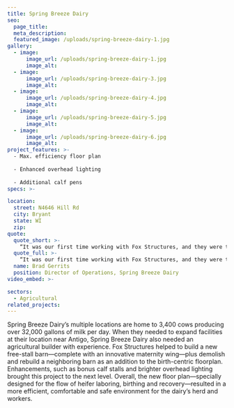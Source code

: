 ```yaml
---
title: Spring Breeze Dairy
seo:
  page_title:
  meta_description:
  featured_image: /uploads/spring-breeze-dairy-1.jpg
gallery: 
  - image: 
      image_url: /uploads/spring-breeze-dairy-1.jpg
      image_alt:
  - image: 
      image_url: /uploads/spring-breeze-dairy-3.jpg
      image_alt:
  - image: 
      image_url: /uploads/spring-breeze-dairy-4.jpg
      image_alt:
  - image: 
      image_url: /uploads/spring-breeze-dairy-5.jpg
      image_alt:
  - image: 
      image_url: /uploads/spring-breeze-dairy-6.jpg
      image_alt:
project_features: >-
  - Max. efficiency floor plan
  
  - Enhanced overhead lighting
  
  - Additional calf pens
specs: >-

location:
  street: N4646 Hill Rd
  city: Bryant
  state: WI
  zip:
quote:
  quote_short: >-
    “It was our first time working with Fox Structures, and they were the right choice, not only for price but their quality and professionalism as well.”
  quote_full: >-
    “It was our first time working with Fox Structures, and they were the right choice, not only for price but their quality and professionalism as well. First and foremost, communication is most important, and they excelled at that, from design to finish, especially on the day-to-day build and coordinating subcontractors. They had a lot of attention to detail. Anytime you build on an existing operational dairy, it’s chaotic. They were good at staying efficient so we could stay efficient. They also had ideas to cut cost while maintaining quality and integrity, which was especially helpful with cost of materials right now. I would absolutely recommend Fox Structures to others.”
  name: Brad Gerrits
  position: Director of Operations, Spring Breeze Dairy
video_embed: >-

sectors:
  - Agricultural
related_projects: 
---
```


Spring Breeze Dairy’s multiple locations are home to 3,400 cows producing over 32,000 gallons of milk per day. When they needed to expand facilities at their location near Antigo, Spring Breeze Dairy also needed an agricultural builder with experience. Fox Structures helped to build a new free-stall barn—complete with an innovative maternity wing—plus demolish and rebuild a neighboring barn as an addition to the birth-centric floorplan. Enhancements, such as bonus calf stalls and brighter overhead lighting brought this project to the next level. Overall, the new floor plan—specially designed for the flow of heifer laboring, birthing and recovery—resulted in a more efficient, comfortable and safe environment for the dairy’s herd and workers.
